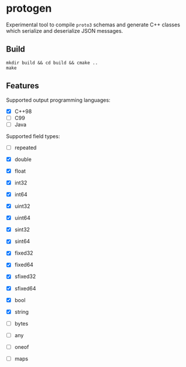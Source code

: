 # protogen

Experimental tool to compile ``proto3`` schemas and generate C++ classes which serialize and deserialize JSON messages.

## Build

```
mkdir build && cd build && cmake ..
make
```

## Features

Supported output programming languages:
- [x] C++98
- [ ] C99
- [ ] Java

Supported field types:
- [ ] repeated
- [x] double
- [x] float
- [x] int32
- [x] int64
- [x] uint32
- [x] uint64
- [x] sint32
- [x] sint64
- [x] fixed32
- [x] fixed64
- [x] sfixed32
- [x] sfixed64
- [x] bool
- [x] string
- [ ] bytes
- [ ] any
- [ ] oneof
- [ ] maps

